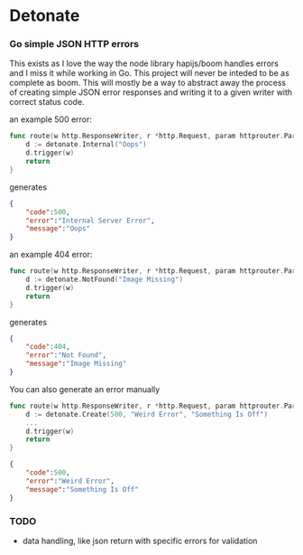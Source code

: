# Detonate

### Go simple JSON HTTP errors

This exists as I love the way the node library hapijs/boom handles errors and I miss it while working in Go. This project will never be inteded to be as complete as boom. This will mostly be a way to abstract away the process of creating simple JSON error responses and writing it to a given writer with correct status code.

an example 500 error:

```go
func route(w http.ResponseWriter, r *http.Request, param httprouter.Params) {
	d := detonate.Internal("Oops")
    d.trigger(w)
    return
}
```

generates

```json
{
	"code":500,
    "error":"Internal Server Error",
    "message":"Oops"
}
```

an example 404 error:

```go
func route(w http.ResponseWriter, r *http.Request, param httprouter.Params) {
	d := detonate.NotFound("Image Missing")
    d.trigger(w)
    return
}
```

generates

```json
{
	"code":404,
    "error":"Not Found",
    "message":"Image Missing"
}
```

You can also generate an error manually

```go
func route(w http.ResponseWriter, r *http.Request, param httprouter.Params) {
	d := detonate.Create(500, "Weird Error", "Something Is Off")
    ...
    d.trigger(w)
    return
}
```
```json
{
	"code":500,
    "error":"Weird Error",
    "message":"Something Is Off"
}
```

### TODO
* data handling, like json return with specific errors for validation
